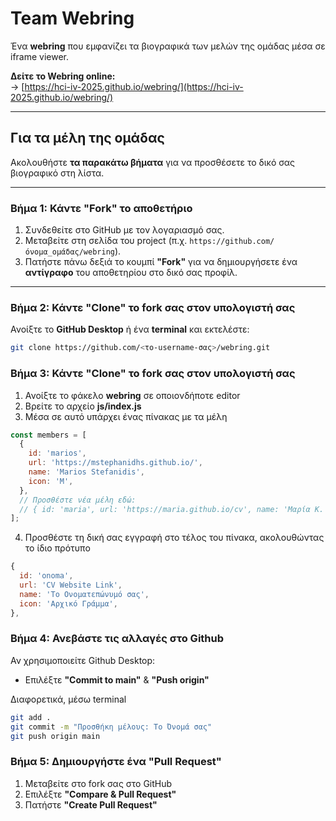 # Team Webring

Ένα **webring** που εμφανίζει τα βιογραφικά των μελών της ομάδας μέσα σε iframe viewer.

**Δείτε το Webring online:**  
-> [https://hci-iv-2025.github.io/webring/](https://hci-iv-2025.github.io/webring/)

---

## Για τα μέλη της ομάδας

Ακολουθήστε **τα παρακάτω βήματα** για να προσθέσετε το δικό σας βιογραφικό στη λίστα.

---

### Βήμα 1: Κάντε "Fork" το αποθετήριο

1. Συνδεθείτε στο GitHub με τον λογαριασμό σας.
2. Μεταβείτε στη σελίδα του project (π.χ. `https://github.com/όνομα_ομάδας/webring`).
3. Πατήστε πάνω δεξιά το κουμπί **"Fork"** για να δημιουργήσετε ένα **αντίγραφο** του αποθετηρίου στο δικό σας προφίλ.

---

### Βήμα 2: Κάντε "Clone" το fork σας στον υπολογιστή σας

Ανοίξτε το **GitHub Desktop** ή ένα **terminal** και εκτελέστε:

```bash
git clone https://github.com/<το-username-σας>/webring.git
```

### Βήμα 3: Κάντε "Clone" το fork σας στον υπολογιστή σας

1. Ανοίξτε το φάκελο **webring** σε οποιονδήποτε editor
2. Βρείτε το αρχείο **js/index.js**
3. Μέσα σε αυτό υπάρχει ένας πίνακας με τα μέλη

```javascript
const members = [
  {
    id: 'marios',
    url: 'https://mstephanidhs.github.io/',
    name: 'Marios Stefanidis',
    icon: 'M',
  },
  // Προσθέστε νέα μέλη εδώ:
  // { id: 'maria', url: 'https://maria.github.io/cv', name: 'Μαρία Κ.', icon: 'Μ' }
];
```

4. Προσθέστε τη δική σας εγγραφή στο τέλος του πίνακα, ακολουθώντας το ίδιο πρότυπο

```javascript
{
  id: 'onoma',
  url: 'CV Website Link',
  name: 'Το Ονοματεπώνυμό σας',
  icon: 'Αρχικό Γράμμα',
},

```

### Βήμα 4: Ανεβάστε τις αλλαγές στο Github

Αν χρησιμοποιείτε Github Desktop:

- Επιλέξτε **"Commit to main"** & **"Push origin"**

Διαφορετικά, μέσω terminal

```bash
git add .
git commit -m "Προσθήκη μέλους: Το Όνομά σας"
git push origin main
```

### Βήμα 5: Δημιουργήστε ένα **"Pull Request"**

1. Μεταβείτε στο fork σας στο GitHub
2. Επιλέξτε **"Compare & Pull Request"**
3. Πατήστε **"Create Pull Request"**

